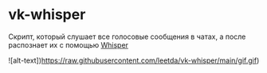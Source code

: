 # vk-whisper

Скрипт, который слушает все голосовые сообщения в чатах, а после распознает их с помощью [Whisper](https://github.com/openai/whisper)

![alt-text])https://raw.githubusercontent.com/leetda/vk-whisper/main/gif.gif)
